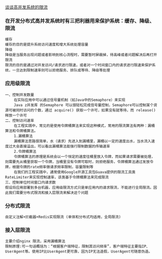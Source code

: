 [](https://mp.weixin.qq.com/s/70negHg4kNP32l3CrnNRoA)
[谈谈高并发系统的限流](https://mp.weixin.qq.com/s/1ocg-J4W7UiN9T39vw5CNQ)
[](https://mp.weixin.qq.com/s/vyQZvJm5sjnEnrpi1siP2A)

### 在开发分布式高并发系统时有三把利器用来保护系统：缓存、降级、限流

    缓存
    缓存的目的是提升系统访问速度和增大系统处理容量
    降级
    降级是当服务出现问题或者影响到核心流程时，需要暂时屏蔽掉，待高峰或者问题解决后再打开
    限流
    限流的目的是通过对并发访问/请求进行限速，或者对一个时间窗口内的请求进行限速来保护系统，一旦达到限制速率则可以拒绝服务、排队或等待、降级等处理

### 应用级限流

    一、控制并发数量
        在实际应用中可以通过信号量机制（如Java中的Semaphore）来实现
        Java z并发库 的Semaphore 可以很轻松完成信号量控制，Semaphore可以控制某个资源可被同时访问的个数，通过 acquire() 获取一个许可，如果没有就等待，而 release() 释放一个许可
    二、控制访问速率
        在工程实践中，常见的是使用令牌桶算法来实现这种模式，常用的限流算法有两种：漏桶算法和令牌桶算法。
        1.漏桶算法
        漏桶算法思路很简单，水（请求）先进入到漏桶里，漏桶以一定的速度出水，当水流入速度过大会直接溢出，可以看出漏桶算法能强行限制数据的传输速率
        2.令牌桶算法
        令牌桶算法的原理是系统会以一个恒定的速度往桶里放入令牌，而如果请求需要被处理，则需要先从桶里获取一个令牌，当桶里没有令牌可取时，则拒绝服务，令牌桶算法通过发放令牌，根据令牌的rate频率做请求频率限制，容量限制等
        在我们的工程实践中，通常使用Google开源工具包Guava提供的限流工具类RateLimiter来实现控制速率，该类基于令牌桶算法来完成限流
    三、控制单位时间窗口内请求数
    假设将应用部署到多台机器，应用级限流方式只是单应用内的请求限流，不能进行全局限流。因此我们需要分布式限流和接入层限流来解决这个问题

### 分布式限流

    自定义注解+拦截器+Redis实现限流 (单体和分布式均适用，全局限流)

### 接入层限流

    主要介绍nginx 限流，采用漏桶算法
    限制原理:可一句话概括为：“根据客户端特征，限制其访问频率”，客户端特征主要指IP、UserAgent等。使用IP比UserAgent更可靠，因为IP无法造假，UserAgent可随意伪造。